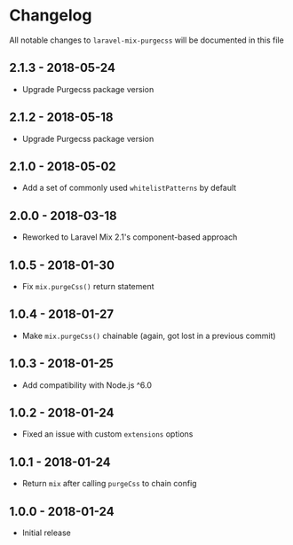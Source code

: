 # Changelog

All notable changes to `laravel-mix-purgecss` will be documented in this file

## 2.1.3 - 2018-05-24
- Upgrade Purgecss package version

## 2.1.2 - 2018-05-18
- Upgrade Purgecss package version

## 2.1.0 - 2018-05-02
- Add a set of commonly used `whitelistPatterns` by default

## 2.0.0 - 2018-03-18
- Reworked to Laravel Mix 2.1's component-based approach

## 1.0.5 - 2018-01-30
- Fix `mix.purgeCss()` return statement

## 1.0.4 - 2018-01-27
- Make `mix.purgeCss()` chainable (again, got lost in a previous commit)

## 1.0.3 - 2018-01-25
- Add compatibility with Node.js ^6.0

## 1.0.2 - 2018-01-24
- Fixed an issue with custom `extensions` options

## 1.0.1 - 2018-01-24
- Return `mix` after calling `purgeCss` to chain config

## 1.0.0 - 2018-01-24
- Initial release
